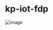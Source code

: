 # kp-iot-fdp
![image](https://github.com/Vignana-Jyothi/kp-iot-fdp/assets/163392003/92d895a5-a907-4afb-9bae-89345901defa)

